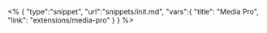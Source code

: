 <% {
	"type":"snippet", "url":"snippets/init.md", "vars":{
		"title": "Media Pro",
		"link": "extensions\/media-pro"
	}
} %>